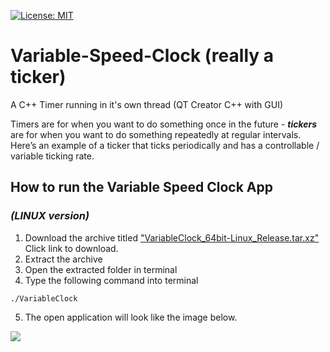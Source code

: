
[![License: MIT](https://img.shields.io/badge/License-MIT-yellow.svg)](https://opensource.org/licenses/MIT)

# Variable-Speed-Clock (really a ticker)
A C++ Timer running in it's own thread (QT Creator C++ with GUI)


Timers are for when you want to do something once in the future - <em><strong>tickers</strong></em> are for when you want to do something repeatedly at regular intervals. Here’s an example of a ticker that ticks periodically and has a controllable / variable ticking rate.

## How to run the Variable Speed Clock App 
### *(LINUX version)*

1.  Download the archive titled ["VariableClock_64bit-Linux_Release.tar.xz"](https://github.com/coffee247/Variable-Speed-Clock/raw/master/RELEASE/VariableClock_64bit-Linux_Release.tar.xz) Click link to download.
2.  Extract the archive
3.  Open the extracted folder in terminal
4.  Type the following command into terminal

```
./VariableClock
```
5.  The open application will look like the image below.

<img src="https://github.com/coffee247/Variable-Speed-Clock/blob/master/Clock_Screenshot.png">
